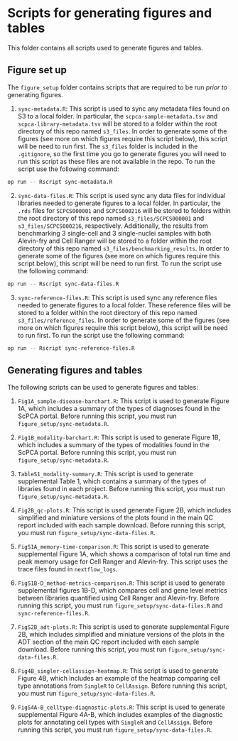 # Scripts for generating figures and tables

This folder contains all scripts used to generate figures and tables.

## Figure set up

The `figure_setup` folder contains scripts that are required to be run _prior to_ generating figures.

1. `sync-metadata.R`: This script is used to sync any metadata files found on S3 to a local folder.
In particular, the `scpca-sample-metadata.tsv` and `scpca-library-metadata.tsv` will be stored to a folder within the root directory of this repo named `s3_files`.
In order to generate some of the figures (see more on which figures require this script below), this script will be need to run first.
The `s3_files` folder is included in the `.gitignore`, so the first time you go to generate figures you will need to run this script as these files are not available in the repo.
To run the script use the following command:

```sh
op run -- Rscript sync-metadata.R
```

2. `sync-data-files.R`: This script is used sync any data files for individual libraries needed to generate figures to a local folder.
In particular, the `.rds` files for `SCPCS000001` and `SCPCS000216` will be stored to folders within the root directory of this repo named `s3_files/SCPCS000001` and `s3_files/SCPCS000216`, respectively.
Additionally, the results from benchmarking 3 single-cell and 3 single-nuclei samples with both Alevin-fry and Cell Ranger will be stored to a folder within the root directory of this repo named `s3_files/benchmarking_results`.
In order to generate some of the figures (see more on which figures require this script below), this script will be need to run first.
To run the script use the following command:

```sh
op run -- Rscript sync-data-files.R
```

3. `sync-reference-files.R`: This script is used sync any reference files needed to generate figures to a local folder.
These reference files will be stored to a folder within the root directory of this repo named `s3_files/reference_files`.
In order to generate some of the figures (see more on which figures require this script below), this script will be need to run first.
To run the script use the following command:

```sh
op run -- Rscript sync-reference-files.R
```

## Generating figures and tables

The following scripts can be used to generate figures and tables:

1. `Fig1A_sample-disease-barchart.R`: This script is used to generate Figure 1A, which includes a summary of the types of diagnoses found in the ScPCA portal.
Before running this script, you must run `figure_setup/sync-metadata.R`.

2. `Fig1B_modality-barchart.R`: This script is used to generate Figure 1B, which includes a summary of the types of modalities found in the ScPCA portal.
Before running this script, you must run `figure_setup/sync-metadata.R`.

3. `TableS1_modality-summary.R`: This script is used to generate supplemental Table 1, which contains a summary of the types of libraries found in each project.
Before running this script, you must run `figure_setup/sync-metadata.R`.

4. `Fig2B_qc-plots.R`: This script is used generate Figure 2B, which includes simplified and miniature versions of the plots found in the main QC report included with each sample download.
Before running this script, you must run `figure_setup/sync-data-files.R`.

5. `FigS1A_memory-time-comparison.R`: This script is used to generate supplemental Figure 1A, which shows a comparison of total run time and peak memory usage for Cell Ranger and Alevin-fry.
This script uses the trace files found in `nextflow_logs`.

6. `FigS1B-D_method-metrics-comparison.R`: This script is used to generate supplemental figures 1B-D, which compares cell and gene level metrics between libraries quantified using Cell Ranger and Alevin-fry.
Before running this script, you must run `figure_setup/sync-data-files.R` and `sync-reference-files.R`.

7. `FigS2B_adt-plots.R`: This script is used to generate supplemental Figure 2B, which includes simplified and miniature versions of the plots in the ADT section of the main QC report included with each sample download.
Before running this script, you must run `figure_setup/sync-data-files.R`.

8. `Fig4B_singler-cellassign-heatmap.R`: This script is used to generate Figure 4B, which includes an example of the heatmap comparing cell type annotations from `SingleR` to `CellAssign`. 
Before running this script, you must run `figure_setup/sync-data-files.R`.

9. `FigS4A-B_celltype-diagnostic-plots.R`: This script is used to generate supplemental Figure 4A-B, which includes examples of the diagnostic plots for annotating cell types with `SingleR` and `CellAssign`. 
Before running this script, you must run `figure_setup/sync-data-files.R`.
